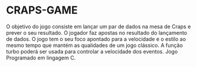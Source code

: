 # CRAPS-GAME

O objetivo do jogo consiste em lançar um par de dados na mesa de Craps e prever o seu resultado. O jogador faz apostas no resultado do lançamento de dados. O jogo tem o seu foco apontado para a velocidade e o estilo ao mesmo tempo que mantém as qualidades de um jogo clássico. A função turbo poderá ser usada para controlar a velocidade dos eventos.
Jogo Programado em lingagem C.
